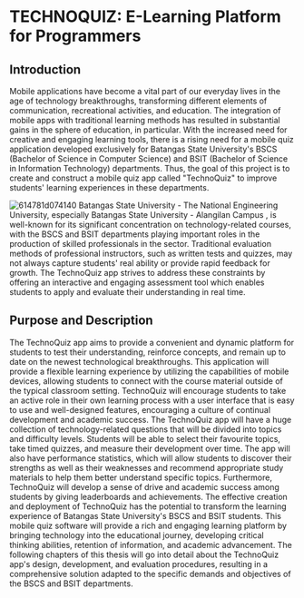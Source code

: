 # TECHNOQUIZ: E-Learning Platform for Programmers
## Introduction
  Mobile applications have become a vital part of our everyday lives in the age of technology breakthroughs, transforming different elements of communication, recreational activities, and education. The integration of mobile apps with traditional learning methods has resulted in substantial gains in the sphere of education, in particular. With the increased need for creative and engaging learning tools, there is a rising need for a mobile quiz application developed exclusively for Batangas State University's BSCS (Bachelor of Science in Computer Science) and BSIT (Bachelor of Science in Information Technology) departments. Thus, the goal of this project is to create and construct a mobile quiz app called "TechnoQuiz" to improve students' learning experiences in these departments.
 
![614781d074140](https://github.com/mariusjacob-batstateu/technoQuiz/assets/113661293/27c1230a-3cb9-4c23-a5fb-e70da6738d36)
  Batangas State University - The National Engineering University, especially Batangas State University -  Alangilan Campus , is well-known for its significant concentration on technology-related courses, with the BSCS and BSIT departments playing important roles in the production of skilled professionals in the sector. Traditional evaluation methods of professional instructors, such as written tests and quizzes, may not always capture students' real ability or provide rapid feedback for growth. The TechnoQuiz app strives to address these constraints by offering an interactive and engaging assessment tool which enables students to apply and evaluate their understanding in real time.
## Purpose and Description
The TechnoQuiz app aims to provide a convenient and dynamic platform for students to test their understanding, reinforce concepts, and remain up to date on the newest technological breakthroughs. This application will provide a flexible learning experience by utilizing the capabilities of mobile devices, allowing students to connect with the course material outside of the typical classroom setting. TechnoQuiz will encourage students to take an active role in their own learning process with a user interface that is easy to use and well-designed features, encouraging a culture of continual development and academic success.
  The TechnoQuiz app will have a huge collection of technology-related questions that will be divided into topics and difficulty levels. Students will be able to select their favourite topics, take timed quizzes, and measure their development over time. The app will also have performance statistics, which will allow students to discover their strengths as well as their weaknesses and recommend appropriate study materials to help them better understand specific topics. Furthermore, TechnoQuiz will develop a sense of drive and academic success among students by giving leaderboards and achievements.
   The effective creation and deployment of TechnoQuiz has the potential to transform the learning experience of Batangas State University's BSCS and BSIT students. This mobile quiz software will provide a rich and engaging learning platform by bringing technology into the educational journey, developing critical thinking abilities, retention of information, and academic advancement. The following chapters of this thesis will go into detail about the TechnoQuiz app's design, development, and evaluation procedures, resulting in a comprehensive solution adapted to the specific demands and objectives of the BSCS and BSIT departments.
